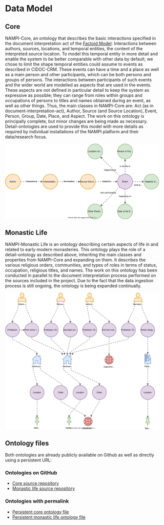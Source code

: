 # Data Model

## Core

NAMPI-Core, an ontology that describes the basic interactions specified in the
document interpretation act of the
[Factoid Model](https://www.kcl.ac.uk/factoid-prosopography/ontology):
Interactions between authors, sources, locations, and temporal entities, the
content of the interpreted source location. To model this temporal entity in
more detail and enable the system to be better comparable with other data by
default, we chose to limit the shape temporal entities could assume to events as
described in CIDOC-CRM. These events can have a time and a place as well as a
main person and other participants, which can be both persons and groups of
persons. The interactions between participants of such events and the wider
world are modelled as aspects that are used in the events. These aspects are not
defined in particular detail to keep the system as expressive as possible; they
can range from roles within groups and occupations of persons to titles and
names obtained during an event, as well as other things. Thus, the main classes
in NAMPI-Core are: Act (as in document-interpretation-act), Author, Source (and
Source Location), Event, Person, Group, Date, Place, and Aspect. The work on
this ontology is principally complete, but minor changes are being made as
necessary. Detail-ontologies are used to provide this model with more details as
required by individual installations of the NAMPI platform and their
data/research focus.

![Schematic data model](data-scheme.svg)

## Monastic Life

NAMPI-Monastic Life is an ontology describing certain aspects of life in and
related to early modern monasteries. This ontology plays the role of a
detail-ontology as described above, inheriting the main classes and properties
from NAMPI-Core and expanding on them. It describes the various religious
orders, communities, and types of roles in terms of status, occupation,
religious titles, and names. The work on this ontology has been conducted in
parallel to the document interpretation process performed on the sources
included in the project. Due to the fact that the data ingestion process is
still ongoing, the ontology is being expanded continually.

![Network](mona-network.svg)

## Ontology files

Both ontologies are already publicly available on Github as well as directly
using a persistent URL:

### Ontologies on GitHub

- [Core source repository](https://github.com/nam-pi/core-owl)
- [Monastic life source repository](https://github.com/nam-pi/monastic-life-owl)

### Ontologies with permalink

- [Persistent core ontology file](https://purl.org/nampi/owl/core)
- [Persistent monastic life ontology file](https://purl.org/nampi/owl/monastic-life)

